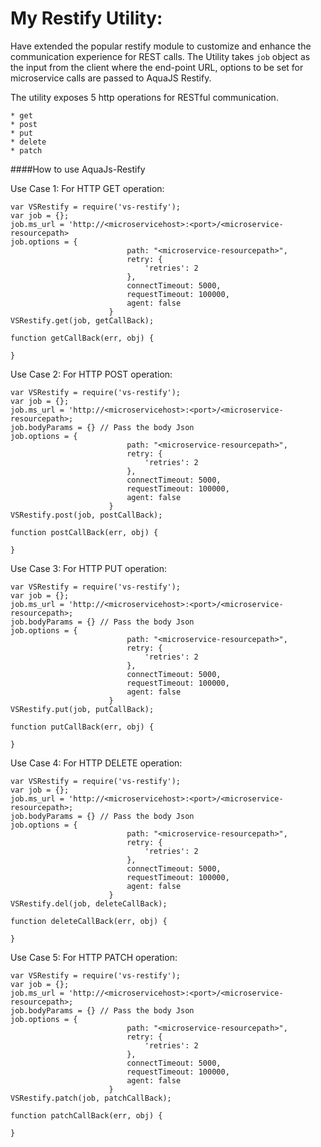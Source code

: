 # My Restify Utility:
Have extended the popular restify module to customize and enhance the communication experience for REST calls.
The Utility takes `job` object as the input from the client where the end-point URL, options to be set for microservice calls are passed to AquaJS Restify. 

The utility exposes 5 http operations for RESTful communication.
```
* get
* post
* put
* delete
* patch
```

####How to use AquaJs-Restify

Use Case 1:
For HTTP GET operation:

```
var VSRestify = require('vs-restify');
var job = {};
job.ms_url = 'http://<microservicehost>:<port>/<microservice-resourcepath>
job.options = {
                          path: "<microservice-resourcepath>",
                          retry: {
                              'retries': 2
                          },
                          connectTimeout: 5000,
                          requestTimeout: 100000,
                          agent: false
                      }
VSRestify.get(job, getCallBack);

function getCallBack(err, obj) {

}
```


Use Case 2:
For HTTP POST operation:

```
var VSRestify = require('vs-restify');
var job = {};
job.ms_url = 'http://<microservicehost>:<port>/<microservice-resourcepath>;
job.bodyParams = {} // Pass the body Json
job.options = {
                          path: "<microservice-resourcepath>",
                          retry: {
                              'retries': 2
                          },
                          connectTimeout: 5000,
                          requestTimeout: 100000,
                          agent: false
                      }
VSRestify.post(job, postCallBack);

function postCallBack(err, obj) {

}
```


Use Case 3:
For HTTP PUT operation:

```
var VSRestify = require('vs-restify');
var job = {};
job.ms_url = 'http://<microservicehost>:<port>/<microservice-resourcepath>;
job.bodyParams = {} // Pass the body Json
job.options = {
                          path: "<microservice-resourcepath>",
                          retry: {
                              'retries': 2
                          },
                          connectTimeout: 5000,
                          requestTimeout: 100000,
                          agent: false
                      }
VSRestify.put(job, putCallBack);

function putCallBack(err, obj) {

}
```


Use Case 4:
For HTTP DELETE operation:

```
var VSRestify = require('vs-restify');
var job = {};
job.ms_url = 'http://<microservicehost>:<port>/<microservice-resourcepath>;
job.bodyParams = {} // Pass the body Json
job.options = {
                          path: "<microservice-resourcepath>",
                          retry: {
                              'retries': 2
                          },
                          connectTimeout: 5000,
                          requestTimeout: 100000,
                          agent: false
                      }
VSRestify.del(job, deleteCallBack);

function deleteCallBack(err, obj) {

}
```



Use Case 5:
For HTTP PATCH operation:

```
var VSRestify = require('vs-restify');
var job = {};
job.ms_url = 'http://<microservicehost>:<port>/<microservice-resourcepath>;
job.bodyParams = {} // Pass the body Json
job.options = {
                          path: "<microservice-resourcepath>",
                          retry: {
                              'retries': 2
                          },
                          connectTimeout: 5000,
                          requestTimeout: 100000,
                          agent: false
                      }
VSRestify.patch(job, patchCallBack);

function patchCallBack(err, obj) {

}
```